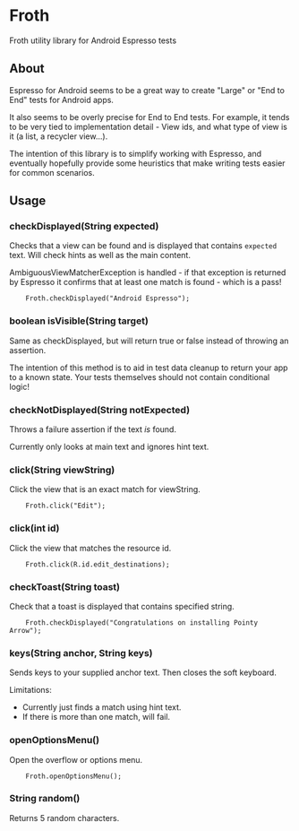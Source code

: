 # Froth
Froth utility library for Android Espresso tests

## About

Espresso for Android seems to be a great way to create "Large" or "End to End" tests for Android apps.

It also seems to be overly precise for End to End tests. For example, it tends to be very tied
to implementation detail - View ids, and what type of view is it (a list, a recycler view...).

The intention of this library is to simplify working with Espresso, and eventually hopefully
provide some heuristics that make writing tests easier for common scenarios.

## Usage

### checkDisplayed(String expected)

Checks that a view can be found and is displayed that contains `expected` text.
Will check hints as well as the main content.

AmbiguousViewMatcherException is handled - if that exception is returned by Espresso
it confirms that at least one match is found - which is a pass!

```
    Froth.checkDisplayed("Android Espresso");
```

### boolean isVisible(String target)

Same as checkDisplayed, but will return true or false instead of throwing an assertion.

The intention of this method is to aid in test data cleanup to return your app to a known state.
Your tests themselves should not contain conditional logic!

### checkNotDisplayed(String notExpected)
Throws a failure assertion if the text *is* found.

Currently only looks at main text and ignores hint text.

### click(String viewString)

Click the view that is an exact match for viewString.

```
    Froth.click("Edit");
```

### click(int id)

Click the view that matches the resource id.

```
    Froth.click(R.id.edit_destinations);
```

### checkToast(String toast)

Check that a toast is displayed that contains specified string.

```
    Froth.checkDisplayed("Congratulations on installing Pointy Arrow");
```

### keys(String anchor, String keys)

Sends keys to your supplied anchor text. Then closes the soft keyboard.

Limitations:
* Currently just finds a match using hint text.
* If there is more than one match, will fail.

### openOptionsMenu()

Open the overflow or options menu.

```
    Froth.openOptionsMenu();
```

### String random()

Returns 5 random characters.
